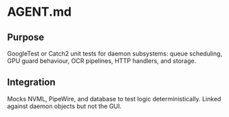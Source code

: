 # AGENT.md

## Purpose
GoogleTest or Catch2 unit tests for daemon subsystems: queue scheduling, GPU guard behaviour, OCR pipelines, HTTP handlers, and storage.

## Integration
Mocks NVML, PipeWire, and database to test logic deterministically. Linked against daemon objects but not the GUI.
